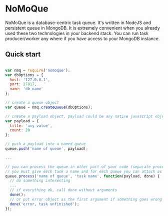 NoMoQue
=======

NoMoQue is a database-centric task queue.
It's written in NodeJS and persistent queue in MongoDB. It is extremely convenient when you already used these two technologies in your backend stack. You can run task producer/worker any where if you have access to your MongoDB instance.

## Quick start

```javascript

var nmq = require('nomoque');
var dbOptions = {
  host: '127.0.0.1',
  port: 27017,
  name: 'db_name'
};

// create a queue object
var queue = nmq.createQueue(dbOptions);

// create a payload object, payload could be any native javascript object which can be stored in mongodb (e.g. string, object, array etc.)
var payload = {
  title: 'any value',
  count: 20
};

// push a payload into a named queue
queue.push('name of queue', payload);

...

// you can process the queue in other part of your code (separate process)
// you must give each task a name and for each queue you can attach as many tasks as you wish
queue.process('name of queue', 'task name', function(payload, done) {
  // do something interesting
  ...
  // if everything ok, call done without arguments
  done();
  // or put error object as the first argument if something goes wrong
  done('error, task unfinished');
});

```